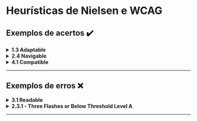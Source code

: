 # Heurísticas de Nielsen e WCAG

## Exemplos de acertos ✔️

<details>
   <summary><b>1.3 Adaptable</b></summary>
    <br>
    O sistema deve mostrar o que está acontecendo em tempo real pro usuário, um exemplo disso é a interface das playlists Youtube, que ficam ao lado direito do vídeo, mostrando qual vídeo da lista estamos assistindo, qual os próximos e quais já foram assistidos para que o usuário tenha uma visibilidade do status do sistema.

<div align="center">
<img src= "../IHC/imagens/youtube.png">
  </div>

</details>

<details>
   <summary><b>2.4 Navigable</b></summary>
    <br>
    O sistema deve permitir que o usuário tenha liberdade para realizar ações que ele deseja, como no caso do Sistema de Aprendizagem da RocketSeat. O usuário aluno poder nevegar em sua home, ir para cursos que está em desenvolvimento, assistir a vídeos com conteúdos voltados para o aprendizado, e também, emitir certificados após a conclusão de seu curso. Essa heurística visa a navegabilidade fácil, rápida e intuitiva por parte do usuário para encontrar o que precisam.

<div align="center">
  <img src = "../IHC/imagens/rocketseat.png"> 
  </div>

</details>

<details>
   <summary><b>4.1 Compatible</b></summary>
    <br>
    Um dos maiores exemplos dessa heurística é o próprio site do Google, onde a inteção principal é realizar uma pesquisa e, portanto, o foco da página vai unicamente para a propria barra de pesquisa. Melhor que deixar o usuário resolver um erro é evitar que ele cometa erros, que, enquanto estamos digitando na barra de pesquisa, ele apresenta algumas sugestões e também corrigindo erros de ortografia caso tenhamos pesquisado algo errado e sugerindo algo que seja mais coerente ao que digitamos. Acrescentando também para a versão Mobile, onde tem a possibilidade de falar no alto falante o que ele precisa pesquisar quando não consegue digitar. Isso é muito válido para idosos com dificuldades de entendimento e analfabetismo e também para pessoas portadoras de necessidades especiais.
    
  <div align="center">
   <img src = "../IHC/imagens/desktop.png">
   <img src = "../IHC/imagens/mobile.jpg">  
  </div>

</details>

---

## Exemplos de erros ❌

<details>
   <summary><b>3.1 Readable</b></summary>
    <br>

<div align="center">
    <img src = "../IHC/imagens/desktopSiga.PNG">
    <img src = "../IHC/imagens/mobileSiga.PNG">
  </div>

> **Observações:** O sistema academico aparenta dificuldades do usuário por não facilitar na leitura de forma confortável e didática para o aluno. Utiliza exageradamente de informações na tela e com textos demasiadamente pequenos, que poderiam estar melhor organizados em um layout que comportaria como tal. Não há a presença de padrões, não há familiaridade do usuário com as funcionalidades disponíveis.

</details>

<details>
   <summary><b>2.3.1 - Three Flashes or Below Threshold Level A</b></summary>
    <br>

<div align="center">
    <img src = "../IHC/imagens/colorido.png">
  </div>

> **Observações:** O site se mostra com muitas cores misturadas, não colaborando para uma harmonia visual do usuário; o texto é ilegível por conta do baixo contraste entre o background e a cor do texto, além de não utilizar uma fonte simples e de fácil legibilidade; elementos piscando e se mexendo em todos os cantos da tela, podendo apresentar riscos de convulsões e confusão mental em alguns usuários.

</details>

---
